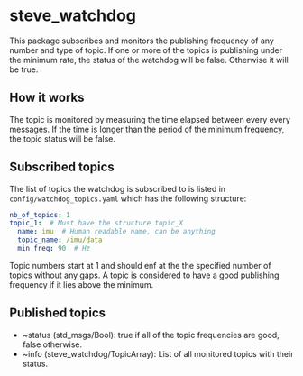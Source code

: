 # steve_watchdog
This package subscribes and monitors the publishing frequency of any number and type of topic. If one or more of the topics is publishing under the minimum rate, the status of the watchdog will be false. Otherwise it will be true.

## How it works
The topic is monitored by measuring the time elapsed between every every messages. If the time is longer than the period of the minimum frequency, the topic status will be false.

## Subscribed topics
The list of topics the watchdog is subscribed to is listed in `config/watchdog_topics.yaml` which has the following structure:
```yaml
nb_of_topics: 1
topic_1:  # Must have the structure topic_X
  name: imu  # Human readable name, can be anything
  topic_name: /imu/data
  min_freq: 90  # Hz
```
Topic numbers start at 1 and should enf at the the specified number of topics without any gaps.
A topic is considered to have a good publishing frequency if it lies above the minimum.


## Published topics
* ~status (std_msgs/Bool): true if all of the topic frequencies are good, false otherwise.
* ~info (steve_watchdog/TopicArray): List of all monitored topics with their status.